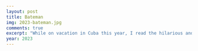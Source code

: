 ```yaml
---
layout: post
title: Bateman
img: 2023-bateman.jpg
comments: true
excerpt: "While on vacation in Cuba this year, I read the hilarious and disturbing horror dark comedy novel <em>American Psycho</em> by Bret Easton Ellis. It's probably now my favorite book of all time. I got attached to Patrick Bateman and had to draw him as a wolf in a suit because that's what he is. I tried making him look generic yet conventionally attractive, and he ended up looking sort of like Ted Bundy, which is appropriate. If I were to redraw this or draw him as a human I would of course make him tan, give him amber eyes, and probably thinner eyebrows. Pay no mind to the poorly drawn attire as I had no internet and couldn't look up any references LMAO"
year: 2023
---
```

